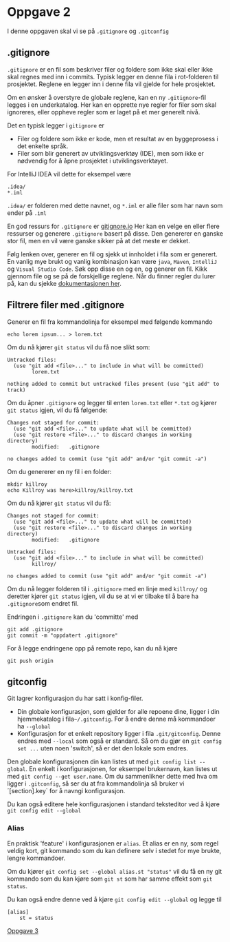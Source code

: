 # Oppgave 2
I denne oppgaven skal vi se på `.gitignore` og  `.gitconfig`
## .gitignore
`.gitignore` er en fil som beskriver filer og foldere som ikke skal eller ikke skal regnes med inn i commits. 
Typisk legger en denne fila i rot-folderen til prosjektet. Reglene en legger inn i denne fila vil gjelde for hele prosjektet.

Om en ønsker å overstyre de globale reglene, kan en ny `.gitignore`-fil legges i en underkatalog.
Her kan en opprette nye regler for filer som skal ignoreres, eller oppheve regler som er laget på et mer generelt nivå.

Det en typisk legger i `gitignore` er 
 - Filer og foldere som ikke er kode, men et resultat av en byggeprosess i det enkelte språk.
 - Filer som blir generert av utviklingsverktøy (IDE), men som ikke er nødvendig for å åpne prosjektet i utviklingsverktøyet.

 For IntelliJ IDEA vil dette for eksempel være
```text
.idea/
*.iml
```
`.idea/` er folderen med dette navnet, og `*.iml` er alle filer som har navn som ender på `.iml`

En god ressurs for `.gitignore` er [gitignore.io](https://www.toptal.com/developers/gitignore/) 
Her kan en velge en eller flere ressurser og generere `.gitignore` basert på disse. 
Den genererer en ganske stor fil, men en vil være ganske sikker på at det meste er dekket.

Følg lenken over, generer en fil og sjekk ut innholdet i fila som er generert. 
En vanlig mye brukt og vanlig kombinasjon kan være `java`, `Maven`, `IntelliJ` og `Visual Studio Code`. 
Søk opp disse en og en, og generer en fil. Kikk gjennom file og se på de forskjellige reglene. 
Når du finner regler du lurer på, kan du sjekke [dokumentasjonen her](https://git-scm.com/docs/gitignore).

## Filtrere filer med .gitignore
Generer en fil fra kommandolinja for eksempel med følgende kommando
```shell
echo lorem ipsum... > lorem.txt
```
Om du nå kjører `git status` vil du få noe slikt som:
```text
Untracked files:
  (use "git add <file>..." to include in what will be committed)
        lorem.txt

nothing added to commit but untracked files present (use "git add" to track)
```
Om du åpner `.gitignore` og legger til enten `lorem.txt` eller `*.txt` og kjører `git status` igjen, vil du få følgende:
```text
Changes not staged for commit:
  (use "git add <file>..." to update what will be committed)
  (use "git restore <file>..." to discard changes in working directory)
        modified:   .gitignore

no changes added to commit (use "git add" and/or "git commit -a")
```

Om du genererer en ny fil i en folder:
```shell
mkdir killroy
echo Killroy was here>killroy/killroy.txt
```

Om du nå kjører `git status` vil du få:
```text
Changes not staged for commit:
  (use "git add <file>..." to update what will be committed)
  (use "git restore <file>..." to discard changes in working directory)
        modified:   .gitignore

Untracked files:
  (use "git add <file>..." to include in what will be committed)
        killroy/

no changes added to commit (use "git add" and/or "git commit -a")
```

Om du nå legger folderen til i `.gitignore` med en linje med `killroy/` og deretter kjører `git status` igjen, vil du se at vi er tilbake til å bare ha `.gitignore`som endret fil.

Endringen i `.gitignore` kan du 'committe' med 
``` shell
git add .gitignore
git commit -m "oppdatert .gitignore"
```
For å  legge endringene opp på remote repo, kan du nå kjøre
```shell
git push origin
```

## gitconfig
Git lagrer konfigurasjon du har satt i konfig-filer. 
 - Din globale konfigurasjon, som gjelder for alle repoene dine, ligger i din hjemmekatalog i fila`~/.gitconfig`. 
   For å endre denne må kommandoer ha `--global` 
 - Konfigurasjon for et enkelt repository ligger i fila `.git/gitconfig`. Denne endres med `--local` som også er standard.
   Så om du gjør en `git config set ...` uten noen 'switch', så er det den lokale som endres.

Den globale konfigurasjonen din kan listes ut med `git config list --global`.
En enkelt i konfigurasjonen, for eksempel brukernavn, kan listes ut med `git config --get user.name`.
Om du sammenlikner dette med hva om ligger i `.gitconfig`, så ser du at fra kommandolinja så bruker vi ´[section].key` for å navngi konfigurasjon.

Du kan også editere hele konfigurasjonen i standard teksteditor ved å kjøre `git config edit --global`

### Alias
En praktisk 'feature' i konfigurasjonen er `alias`. 
Et alias er en ny, som regel veldig kort, git kommando som du kan definere selv i stedet for mye brukte, lengre kommandoer.

Om du kjører `git config set --global alias.st "status"` vil du få en ny git kommando som du kan kjøre som `git st` som har samme effekt som `git status`.

Du kan også endre denne ved å kjøre `git config edit --global` og legge til 
```text
[alias]
    st = status
```
[Oppgave 3](./Oppgave3.md)